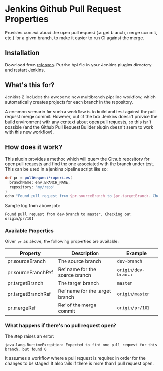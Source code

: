 # Jenkins Github Pull Request Properties

Provides context about the open pull request (target branch, merge commit, etc.) for a given branch, to make it easier to run CI against the merge.

## Installation

Download from [releases](https://github.com/jbrunton/jenkins-ghprp/releases). Put the hpi file in your Jenkins plugins directory and restart Jenkins.

## What's this for?

Jenkins 2 includes the awesome new multibranch pipeline workflow, which automatically creates projects for each branch in the repository.

A common scenario for such a workflow is to build and test against the pull request merge commit. However, out of the box Jenkins doesn't provide the build environment with any context about open pull requests, so this isn't possible (and the Github Pull Request Builder plugin doesn't seem to work with this new workflow).

## How does it work?

This plugin provides a method which will query the Github repository for open pull requests and find the one associated with the branch under test. This can be used in a jenkins pipeline script like so:

```groovy
def pr = pullRequestProperties(
  branchName: env.BRANCH_NAME,
  repository: 'my/repo'
)
echo "Found pull request from $pr.sourceBranch to $pr.targetBranch. Checking out $pr.mergeRef"
```

Sample log from above job:

    Found pull request from dev-branch to master. Checking out origin/pr/101

### Available Properties

Given `pr` as above, the following properties are available:

|Property          |Description                      |Example            |
|------------------|---------------------------------|-------------------|
|pr.sourceBranch   |The source branch                |`dev-branch`       |
|pr.sourceBranchRef|Ref name for the source branch   |`origin/dev-branch`|
|pr.targetBranch   |The target branch                |`master`           |
|pr.targetBranchRef|Ref name for the target branch   |`origin/master`    |
|pr.mergeRef       |Ref of the merge commit          |`origin/pr/101`    |

### What happens if there's no pull request open?

The step raises an error:

    java.lang.RuntimeException: Expected to find one pull request for this branch, but found 0

It assumes a workflow where a pull request is required in order for the changes to be staged. It also fails if there is more than 1 pull request open.
